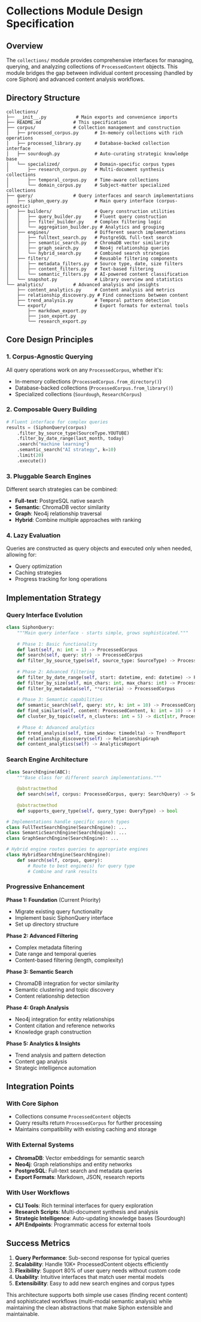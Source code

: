 # Collections Module Design Specification

## Overview

The `collections/` module provides comprehensive interfaces for managing, querying, and analyzing collections of `ProcessedContent` objects. This module bridges the gap between individual content processing (handled by core Siphon) and advanced content analysis workflows.

## Directory Structure

```
collections/
├── __init__.py           # Main exports and convenience imports
├── README.md            # This specification
├── corpus/              # Collection management and construction
│   ├── processed_corpus.py      # In-memory collections with rich operations
│   ├── processed_library.py     # Database-backed collection interface
│   ├── sourdough.py             # Auto-curating strategic knowledge base
│   └── specialized/             # Domain-specific corpus types
│       ├── research_corpus.py   # Multi-document synthesis collections
│       ├── temporal_corpus.py   # Time-aware collections
│       └── domain_corpus.py     # Subject-matter specialized collections
├── query/               # Query interfaces and search implementations
│   ├── siphon_query.py          # Main query interface (corpus-agnostic)
│   ├── builders/                # Query construction utilities
│   │   ├── query_builder.py     # Fluent query construction
│   │   ├── filter_builder.py    # Complex filtering logic
│   │   └── aggregation_builder.py # Analytics and grouping
│   ├── engines/                 # Different search implementations
│   │   ├── fulltext_search.py   # PostgreSQL full-text search
│   │   ├── semantic_search.py   # ChromaDB vector similarity
│   │   ├── graph_search.py      # Neo4j relationship queries
│   │   └── hybrid_search.py     # Combined search strategies
│   ├── filters/                 # Reusable filtering components
│   │   ├── metadata_filters.py  # Source type, date, size filters
│   │   ├── content_filters.py   # Text-based filtering
│   │   └── semantic_filters.py  # AI-powered content classification
│   └── snapshot.py              # Library overview and statistics
└── analytics/           # Advanced analysis and insights
    ├── content_analytics.py     # Content analysis and metrics
    ├── relationship_discovery.py # Find connections between content
    ├── trend_analysis.py        # Temporal pattern detection
    └── export/                  # Export formats for external tools
        ├── markdown_export.py
        ├── json_export.py
        └── research_export.py
```

## Core Design Principles

### 1. **Corpus-Agnostic Querying**
All query operations work on any `ProcessedCorpus`, whether it's:
- In-memory collections (`ProcessedCorpus.from_directory()`)
- Database-backed collections (`ProcessedCorpus.from_library()`)
- Specialized collections (`Sourdough`, `ResearchCorpus`)

### 2. **Composable Query Building**
```python
# Fluent interface for complex queries
results = (SiphonQuery(corpus)
    .filter_by_source_type(SourceType.YOUTUBE)
    .filter_by_date_range(last_month, today)
    .search("machine learning")
    .semantic_search("AI strategy", k=10)
    .limit(20)
    .execute())
```

### 3. **Pluggable Search Engines**
Different search strategies can be combined:
- **Full-text**: PostgreSQL native search
- **Semantic**: ChromaDB vector similarity
- **Graph**: Neo4j relationship traversal
- **Hybrid**: Combine multiple approaches with ranking

### 4. **Lazy Evaluation**
Queries are constructed as query objects and executed only when needed, allowing for:
- Query optimization
- Caching strategies
- Progress tracking for long operations

## Implementation Strategy

### Query Interface Evolution
```python
class SiphonQuery:
    """Main query interface - starts simple, grows sophisticated."""
    
    # Phase 1: Basic functionality
    def last(self, n: int = 1) -> ProcessedCorpus
    def search(self, query: str) -> ProcessedCorpus
    def filter_by_source_type(self, source_type: SourceType) -> ProcessedCorpus
    
    # Phase 2: Advanced filtering
    def filter_by_date_range(self, start: datetime, end: datetime) -> ProcessedCorpus
    def filter_by_size(self, min_chars: int, max_chars: int) -> ProcessedCorpus
    def filter_by_metadata(self, **criteria) -> ProcessedCorpus
    
    # Phase 3: Semantic capabilities
    def semantic_search(self, query: str, k: int = 10) -> ProcessedCorpus
    def find_similar(self, content: ProcessedContent, k: int = 10) -> ProcessedCorpus
    def cluster_by_topic(self, n_clusters: int = 5) -> dict[str, ProcessedCorpus]
    
    # Phase 4: Advanced analytics
    def trend_analysis(self, time_window: timedelta) -> TrendReport
    def relationship_discovery(self) -> RelationshipGraph
    def content_analytics(self) -> AnalyticsReport
```

### Search Engine Architecture
```python
class SearchEngine(ABC):
    """Base class for different search implementations."""
    
    @abstractmethod
    def search(self, corpus: ProcessedCorpus, query: SearchQuery) -> SearchResults
    
    @abstractmethod
    def supports_query_type(self, query_type: QueryType) -> bool

# Implementations handle specific search types
class FullTextSearchEngine(SearchEngine): ...
class SemanticSearchEngine(SearchEngine): ...
class GraphSearchEngine(SearchEngine): ...

# Hybrid engine routes queries to appropriate engines
class HybridSearchEngine(SearchEngine):
    def search(self, corpus, query):
        # Route to best engine(s) for query type
        # Combine and rank results
```

### Progressive Enhancement

**Phase 1: Foundation** (Current Priority)
- Migrate existing query functionality
- Implement basic SiphonQuery interface
- Set up directory structure

**Phase 2: Advanced Filtering**
- Complex metadata filtering
- Date range and temporal queries
- Content-based filtering (length, complexity)

**Phase 3: Semantic Search**
- ChromaDB integration for vector similarity
- Semantic clustering and topic discovery
- Content relationship detection

**Phase 4: Graph Analysis**
- Neo4j integration for entity relationships
- Content citation and reference networks
- Knowledge graph construction

**Phase 5: Analytics & Insights**
- Trend analysis and pattern detection
- Content gap analysis
- Strategic intelligence automation

## Integration Points

### With Core Siphon
- Collections consume `ProcessedContent` objects
- Query results return `ProcessedCorpus` for further processing
- Maintains compatibility with existing caching and storage

### With External Systems
- **ChromaDB**: Vector embeddings for semantic search
- **Neo4j**: Graph relationships and entity networks  
- **PostgreSQL**: Full-text search and metadata queries
- **Export Formats**: Markdown, JSON, research reports

### With User Workflows
- **CLI Tools**: Rich terminal interfaces for query exploration
- **Research Scripts**: Multi-document synthesis and analysis
- **Strategic Intelligence**: Auto-updating knowledge bases (Sourdough)
- **API Endpoints**: Programmatic access for external tools

## Success Metrics

1. **Query Performance**: Sub-second response for typical queries
2. **Scalability**: Handle 10K+ ProcessedContent objects efficiently  
3. **Flexibility**: Support 80% of user query needs without custom code
4. **Usability**: Intuitive interfaces that match user mental models
5. **Extensibility**: Easy to add new search engines and corpus types

This architecture supports both simple use cases (finding recent content) and sophisticated workflows (multi-modal semantic analysis) while maintaining the clean abstractions that make Siphon extensible and maintainable.
